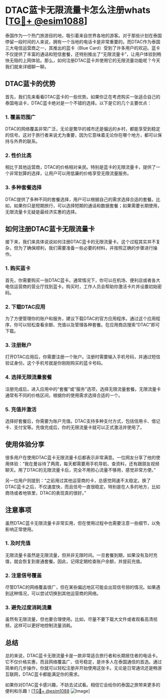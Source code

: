# DTAC蓝卡无限流量卡怎么注册whats [[TG💪+ @esim1088](https://t.me/s/esim1088)]

泰国作为一个热门旅游目的地，吸引着来自世界各地的游客。对于那些计划在泰国停留一段时间的人来说，拥有一个当地的电话卡是非常重要的。而DTAC作为泰国三大电信运营商之一，其推出的蓝卡（Blue Card）受到了许多用户的欢迎。蓝卡不仅提供了丰富的通话和短信套餐，还特别推出了“无限流量卡”，让用户体验到畅快无阻的上网体验。那么，如何注册DTAC蓝卡并使用它的无限流量功能呢？今天我们就来详细聊一聊。

## DTAC蓝卡的优势

首先，我们先来看看DTAC蓝卡的一些优势。如果你正在考虑购买一张适合自己的泰国电话卡，DTAC蓝卡绝对是一个不错的选择。以下是它的几个主要优点：

### 1. **覆盖范围广**
DTAC的网络覆盖非常广泛，无论是繁华的城市还是偏远的乡村，都能享受到稳定的信号。这对于旅行者来说尤为重要，因为它意味着无论你在哪个地方，都可以保持与外界的联系。

### 2. **性价比高**
相比于其他运营商，DTAC的价格相对亲民。特别是蓝卡的无限流量卡，提供了一个非常划算的选择，让用户可以用低廉的价格享受无限流量服务。

### 3. **多种套餐选择**
DTAC提供了多种不同的套餐选择，用户可以根据自己的需求选择合适的套餐。比如，如果你只是短期旅行，可以选择短期的通话和数据套餐；如果需要长期使用，无限流量卡无疑是最经济实惠的选择。

## 如何注册DTAC蓝卡无限流量卡

接下来，我们来具体说说如何注册DTAC蓝卡的无限流量卡。这个过程其实并不复杂，但为了确保顺利，我们需要准备一些必要的材料，并按照正确的步骤进行操作。

### 1. **购买蓝卡**

首先，你需要购买一张DTAC蓝卡。通常情况下，你可以在机场、便利店或者各大电信运营商的营业厅找到蓝卡。购买时，工作人员会帮助你激活卡片并设置初始密码。

### 2. **下载DTAC应用**

为了方便管理你的账户和服务，建议下载DTAC的官方应用程序。通过这个应用程序，你可以轻松查看余额、充值以及管理各种套餐。在应用商店搜索“DTAC”即可下载。

### 3. **注册账户**

打开DTAC应用后，你需要注册一个账户。注册时需要输入手机号码，并通过短信验证身份。这个手机号就是你刚刚购买的蓝卡号码。

### 4. **选择无限流量套餐**

注册完成后，进入应用中的“套餐”或“服务”选项，选择无限流量套餐。无限流量卡通常有不同的价格区间，根据你的使用需求选择合适的一个。

### 5. **充值并激活**

选择好套餐后，你需要为账户充值。DTAC支持多种支付方式，包括信用卡、借记卡、支付宝等。充值完成后，你的无限流量卡就可以正式激活并使用了。

## 使用体验分享

很多用户在使用DTAC蓝卡无限流量卡后都表示非常满意。一位网友分享了他的使用体验：“我在曼谷待了两周，每天都需要用手机导航、查资料，还有跟朋友视频聊天。用了DTAC的无限流量卡后，完全不用担心流量不够用，感觉非常方便。”

另一位用户则提到：“之前用过其他运营商的卡，总感觉网速不太稳定。换了DTAC蓝卡之后，不仅速度快，而且信号一直很稳定。特别是在人多的地方，比如商场或者地铁里，DTAC的表现真的很好。”

## 注意事项

虽然DTAC蓝卡无限流量卡非常实用，但在使用过程中也需要注意一些细节，以免影响正常使用。

### 1. **及时充值**
无限流量卡虽然是无限流量，但并非无限时间。一旦套餐到期，如果没有及时充值，就会恢复到普通套餐。因此，记得定期检查账户余额，并提前充值。

### 2. **注意信号覆盖**
尽管DTAC的网络覆盖很广，但在某些偏远地区可能会出现信号弱的情况。如果遇到这种情况，可以尝试切换到其他运营商的网络。

### 3. **避免过度消耗流量**
虽然有无限流量，但也要合理使用。比如，尽量不要下载大文件或者观看高清视频，这样可以更好地控制流量消耗。

## 总结

总的来说，DTAC蓝卡无限流量卡是一款非常适合旅行者和长期居住者的电话卡。它不仅价格实惠，而且网络覆盖广、信号稳定，是许多人在泰国通信的首选。通过简单的几步操作，你就可以轻松注册并开始使用这张卡。无论是日常通讯还是畅游互联网，DTAC蓝卡都能满足你的需求。

如果你对DTAC蓝卡感兴趣，不妨去试试看。相信它会给你的泰国之旅带来更多的便利和乐趣！[[TG💪+ @esim1088](https://t.me/s/esim1088) ![Image](https://i.postimg.cc/4NQfJmqS/Snipaste-2025-05-13-00-14-12.png)]